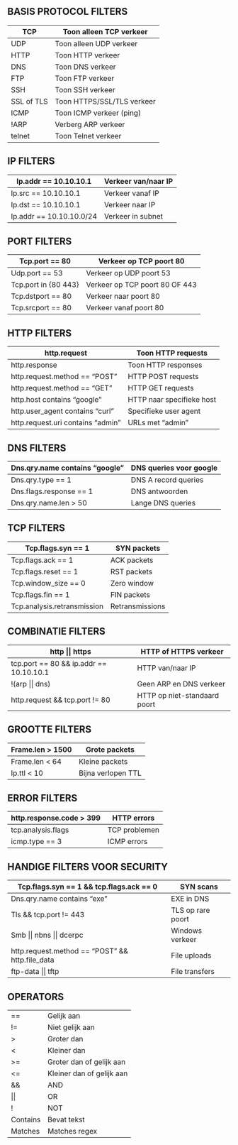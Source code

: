 ## BASIS PROTOCOL FILTERS

| TCP        | Toon alleen TCP verkeer    |
| ---------- | -------------------------- |
| UDP        | Toon alleen UDP verkeer    |
| HTTP       | Toon HTTP verkeer          |
| DNS        | Toon DNS verkeer           |
| FTP        | Toon FTP verkeer           |
| SSH        | Toon SSH verkeer<br>       |
| SSL of TLS | Toon HTTPS/SSL/TLS verkeer |
| ICMP       | Toon ICMP verkeer (ping)   |
| !ARP       | Verberg ARP verkeer        |
| telnet     | Toon Telnet verkeer        |

## IP FILTERS

| Ip.addr == 10.10.10.1    | Verkeer van/naar IP |
| ------------------------ | ------------------- |
| Ip.src == 10.10.10.1     | Verkeer vanaf IP    |
| Ip.dst == 10.10.10.1     | Verkeer naar IP     |
| Ip.addr == 10.10.10.0/24 | Verkeer in subnet   |

## PORT FILTERS

| Tcp.port == 80       | Verkeer op TCP poort 80        |
| -------------------- | ------------------------------ |
| Udp.port == 53       | Verkeer op UDP poort 53        |
| Tcp.port in {80 443} | Verkeer op TCP poort 80 OF 443 |
| Tcp.dstport == 80    | Verkeer naar poort 80          |
| Tcp.srcport == 80    | Verkeer vanaf poort 80         |

## HTTP FILTERS

| http.request                      | Toon HTTP requests        |
| --------------------------------- | ------------------------- |
| http.response                     | Toon HTTP responses       |
| http.request.method == “POST”     | HTTP POST requests        |
| http.request.method == “GET”      | HTTP GET requests         |
| http.host contains “google”       | HTTP naar specifieke host |
| http.user_agent contains “curl”   | Specifieke user agent     |
| http.request.uri contains “admin” | URLs met “admin”          |

## DNS FILTERS

| Dns.qry.name contains “google” | DNS queries voor google |
| ------------------------------ | ----------------------- |
| Dns.qry.type == 1              | DNS A record queries    |
| Dns.flags.response == 1        | DNS antwoorden          |
| Dns.qry.name.len > 50          | Lange DNS queries       |

## TCP FILTERS

| Tcp.flags.syn == 1          | SYN packets     |
| --------------------------- | --------------- |
| Tcp.flags.ack == 1          | ACK packets     |
| Tcp.flags.reset == 1        | RST packets     |
| Tcp.window_size == 0        | Zero window     |
| Tcp.flags.fin == 1          | FIN packets     |
| Tcp.analysis.retransmission | Retransmissions |

## COMBINATIE FILTERS

| http \|\| https                         | HTTP of HTTPS verkeer        |
| --------------------------------------- | ---------------------------- |
| tcp.port == 80 && ip.addr == 10.10.10.1 | HTTP van/naar IP             |
| !(arp \|\| dns)                         | Geen ARP en DNS verkeer      |
| http.request && tcp.port != 80          | HTTP op niet-standaard poort |

## GROOTTE FILTERS

| Frame.len > 1500 | Grote packets      |
| ---------------- | ------------------ |
| Frame.len < 64   | Kleine packets     |
| Ip.ttl < 10      | Bijna verlopen TTL |

## ERROR FILTERS

| http.response.code > 399 | HTTP errors   |
| ------------------------ | ------------- |
| tcp.analysis.flags       | TCP problemen |
| icmp.type == 3           | ICMP errors   |

## HANDIGE FILTERS VOOR SECURITY

| Tcp.flags.syn == 1 && tcp.flags.ack == 0        | SYN scans         |
| ----------------------------------------------- | ----------------- |
| Dns.qry.name contains “exe”                     | EXE in DNS        |
| Tls && tcp.port != 443                          | TLS op rare poort |
| Smb \|\| nbns \|\| dcerpc                       | Windows verkeer   |
| http.request.method == “POST” && http.file_data | File uploads      |
| ftp-data \|\| tftp                              | File transfers    |

## OPERATORS

|          |                           |
| -------- | ------------------------- |
| ==       | Gelijk aan                |
| !=       | Niet gelijk aan           |
| >        | Groter dan                |
| <        | Kleiner dan               |
| >=       | Groter dan of gelijk aan  |
| <=       | Kleiner dan of gelijk aan |
| &&       | AND                       |
| \|\|     | OR                        |
| !        | NOT                       |
| Contains | Bevat tekst               |
| Matches  | Matches regex             |
